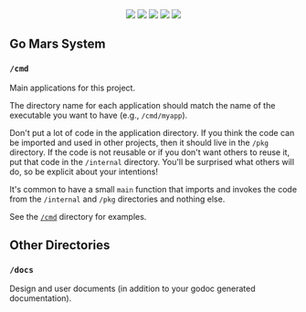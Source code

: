 

<div align=center>
<img src="https://img.shields.io/badge/golang-1.16-blue"/>
<img src="https://img.shields.io/badge/gin-v1.6.2-lightBlue"/>
<img src="https://img.shields.io/badge/vue-3.x.x-brightgreen"/>
<img src="https://img.shields.io/badge/element--ui-2.12.0-green"/>
<img src="https://img.shields.io/badge/gorm-v1.21.10-red"/>
</div>

## Go Mars System

### `/cmd`

Main applications for this project.

The directory name for each application should match the name of the executable you want to have (e.g., `/cmd/myapp`).

Don't put a lot of code in the application directory. If you think the code can be imported and used in other projects, then it should live in the `/pkg` directory. If the code is not reusable or if you don't want others to reuse it, put that code in the `/internal` directory. You'll be surprised what others will do, so be explicit about your intentions!

It's common to have a small `main` function that imports and invokes the code from the `/internal` and `/pkg` directories and nothing else.

See the [`/cmd`](cmd/README.md) directory for examples.


## Other Directories

### `/docs`

Design and user documents (in addition to your godoc generated documentation).

